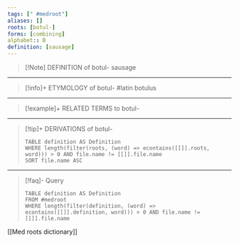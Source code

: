 ```yaml
---
tags: [" #medroot"]
aliases: []
roots: [botul-]
forms: [combining]
alphabet:: B
definition: [sausage]
---
```

>[!Note] DEFINITION of botul-
>sausage
_____
>[!info]+ ETYMOLOGY of botul-
>#latin botulus
_____
>[!example]+ RELATED TERMS to botul-
>
_____
>[!tip]+ DERIVATIONS of botul-
>```dataview
>TABLE definition AS Definition 
>WHERE length(filter(roots, (word) => econtains([[]].roots, word))) > 0 AND file.name != [[]].file.name
>SORT file.name ASC
>```
_____
>[!faq]- Query
>```dataview
>TABLE definition AS Definition
>FROM #medroot
>WHERE length(filter(definition, (word) => econtains([[]].definition, word))) > 0 AND file.name != [[]].file.name
>```

[[Med roots dictionary]]